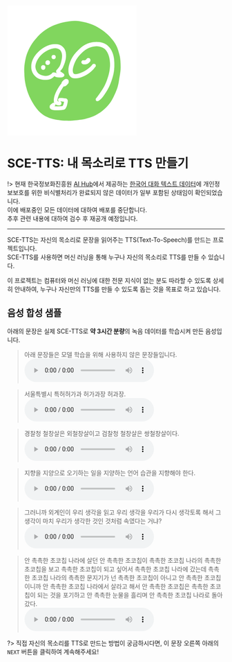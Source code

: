 ![logo](/v2/_media/logo.png ':size=200')

# SCE-TTS: 내 목소리로 TTS 만들기

!> 현재 한국정보화진흥원 [AI Hub](http://www.aihub.or.kr/)에서 제공하는 [한국어 대화 텍스트 데이터](http://www.aihub.or.kr/aidata/85)에 개인정보보호를 위한 비식별처리가 완료되지 않은 데이터가 일부 포함된 상태임이 확인되었습니다.  
이에 배포중인 모든 데이터에 대하여 배포를 중단합니다.  
추후 관련 내용에 대하여 검수 후 재공개 예정입니다.

---

SCE-TTS는 자신의 목소리로 문장을 읽어주는 TTS(Text-To-Speech)를 만드는 프로젝트입니다.  
SCE-TTS를 사용하면 머신 러닝을 통해 누구나 자신의 목소리로 TTS를 만들 수 있습니다.

이 프로젝트는 컴퓨터와 머신 러닝에 대한 전문 지식이 없는 분도 따라할 수 있도록 상세히 안내하여,
누구나 자신만의 TTS를 만들 수 있도록 돕는 것을 목표로 하고 있습니다.

## 음성 합성 샘플

아래의 문장은 실제 SCE-TTS로 **약 3시간 분량**의 녹음 데이터를 학습시켜 만든 음성입니다.

> 아래 문장들은 모델 학습을 위해 사용하지 않은 문장들입니다.  
<audio src="/v2/_media/sample1.mp3" controls="">오디오 재생을 지원하지 않는 브라우저입니다.</audio>

> 서울특별시 특허허가과 허가과장 허과장.  
<audio src="/v2/_media/sample2.mp3" controls="">오디오 재생을 지원하지 않는 브라우저입니다.</audio>

> 경찰청 철창살은 외철창살이고 검찰청 철창살은 쌍철창살이다.  
<audio src="/v2/_media/sample3.mp3" controls="">오디오 재생을 지원하지 않는 브라우저입니다.</audio>

> 지향을 지양으로 오기하는 일을 지양하는 언어 습관을 지향해야 한다.  
<audio src="/v2/_media/sample4.mp3" controls="">오디오 재생을 지원하지 않는 브라우저입니다.</audio>

> 그러니까 외계인이 우리 생각을 읽고 우리 생각을 우리가 다시 생각토록 해서 그 생각이 마치 우리가 생각한 것인 것처럼 속였다는 거냐?  
<audio src="/v2/_media/sample5.mp3" controls="">오디오 재생을 지원하지 않는 브라우저입니다.</audio>

> 안 촉촉한 초코칩 나라에 살던 안 촉촉한 초코칩이 촉촉한 초코칩 나라의 촉촉한 초코칩을 보고 촉촉한 초코칩이 되고 싶어서 촉촉한 초코칩 나라에 갔는데 촉촉한 초코칩 나라의 촉촉한 문지기가 넌 촉촉한 초코칩이 아니고 안 촉촉한 초코칩이니까 안 촉촉한 초코칩 나라에서 살라고 해서 안 촉촉한 초코칩은 촉촉한 초코칩이 되는 것을 포기하고 안 촉촉한 눈물을 흘리며 안 촉촉한 초코칩 나라로 돌아갔다.  
<audio src="/v2/_media/sample6.mp3" controls="">오디오 재생을 지원하지 않는 브라우저입니다.</audio>


?> 직접 자신의 목소리를 TTS로 만드는 방법이 궁금하시다면, 이 문장 오른쪽
아래의 `NEXT` 버튼을 클릭하여 계속해주세요!
